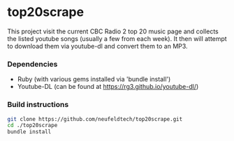 # top20scrape

This project visit the current CBC Radio 2 top 20 music page and collects the listed youtube songs (usually a few from each week).  It then will attempt to download them via youtube-dl and convert them to an MP3.

### Dependencies
  - Ruby (with various gems installed via 'bundle install')
  - Youtube-DL (can be found at https://rg3.github.io/youtube-dl/)

### Build instructions
```sh
git clone https://github.com/neufeldtech/top20scrape.git
cd ./top20scrape
bundle install
```
